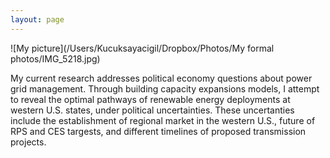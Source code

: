 ```yaml
---
layout: page
---
```


![My picture](/Users/Kucuksayacigil/Dropbox/Photos/My formal photos/IMG_5218.jpg)

My current research addresses political economy questions about power grid management. Through building capacity expansions models, I attempt to reveal the optimal pathways of renewable energy deployments at western U.S. states, under political uncertainties. These uncertanties include the establishment of regional market in the western U.S., future of RPS and CES targests, and different timelines of proposed transmission projects.
